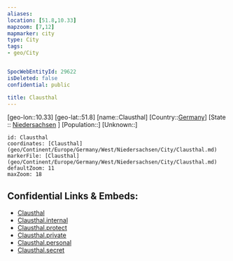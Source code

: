 ```yaml
---
aliases: 
location: [51.8,10.33]
mapzoom: [7,12] 
mapmarker: city 
type: City
tags:
- geo/City


SpocWebEntityId: 29622
isDeleted: false
confidential: public

title: Clausthal
---
```

[geo-lon::10.33]
[geo-lat::51.8]
[name::Clausthal]
[Country::[Germany](geo/Continent/Europe/Germany.md)]
[State :: [Niedersachsen](geo/Continent/Europe/Germany/West/Niedersachsen.md) ]
[Population::]
[Unknown::]


```leaflet
id: Clausthal
coordinates: [Clausthal](geo/Continent/Europe/Germany/West/Niedersachsen/City/Clausthal.md)
markerFile: [Clausthal](geo/Continent/Europe/Germany/West/Niedersachsen/City/Clausthal.md)
defaultZoom: 11 
maxZoom: 18
```


## Confidential Links & Embeds: 
- [Clausthal](../../../../../../../../_public/geo/Continent/Europe/Germany/West/Niedersachsen/City/Clausthal.md) 
- [Clausthal.internal](../../../../../../../../_internal/geo/Continent/Europe/Germany/West/Niedersachsen/City/Clausthal.internal.md) 
- [Clausthal.protect](../../../../../../../../_protect/geo/Continent/Europe/Germany/West/Niedersachsen/City/Clausthal.protect.md) 
- [Clausthal.private](../../../../../../../../_private/geo/Continent/Europe/Germany/West/Niedersachsen/City/Clausthal.private.md) 
- [Clausthal.personal](../../../../../../../../_personal/geo/Continent/Europe/Germany/West/Niedersachsen/City/Clausthal.personal.md) 
- [Clausthal.secret](../../../../../../../../_secret/geo/Continent/Europe/Germany/West/Niedersachsen/City/Clausthal.secret.md) 
